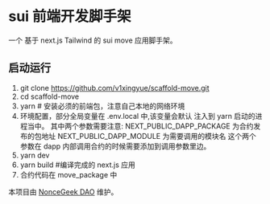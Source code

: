 # sui 前端开发脚手架

一个 基于 next.js Tailwind 的 sui move 应用脚手架。

## 启动运行

1. git clone <https://github.com/v1xingyue/scaffold-move.git>
2. cd scaffold-move
3. yarn # 安装必须的前端包，注意自己本地的网络环境
4. 环境配置，部分全局变量在 .env.local 中,该变量会默认 注入到 yarn 启动的进程当中。
   其中两个参数需要注意:
   NEXT_PUBLIC_DAPP_PACKAGE 为合约发布的包地址
   NEXT_PUBLIC_DAPP_MODULE 为需要调用的模块名
   这个两个参数在 dapp 内部调用合约的时候需要添加到调用参数里边。
5. yarn dev
6. yarn build #编译完成的 next.js 应用
7. 合约代码在 move_package 中

本项目由 [NonceGeek DAO](https://noncegeek.com/#/) 维护。
